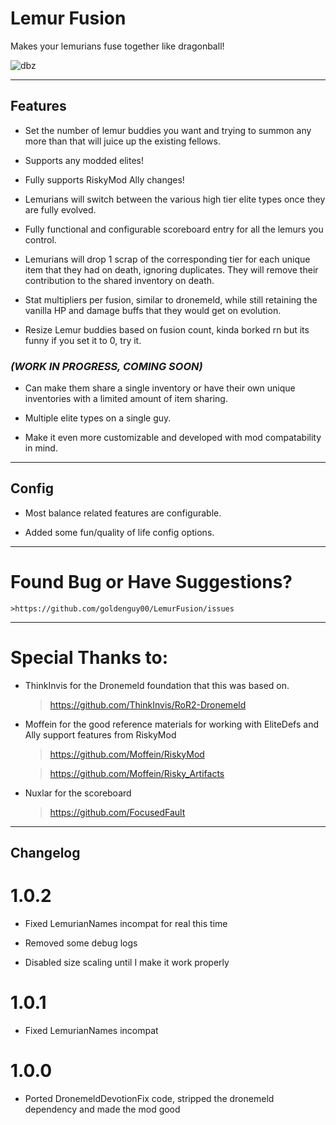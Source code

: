 # Lemur Fusion

Makes your lemurians fuse together like dragonball!

![dbz](https://static1.srcdn.com/wordpress/wp-content/uploads/2017/10/DBZ-Fusion-Goku-and-Piccolo-Featured.jpg?q=50&fit=contain&w=1140&h=&dpr=1.5)

---
## Features

- Set the number of lemur buddies you want and trying to summon any more than that will juice up the existing fellows.

- Supports any modded elites!

- Fully supports RiskyMod Ally changes!

- Lemurians will switch between the various high tier elite types once they are fully evolved.

- Fully functional and configurable scoreboard entry for all the lemurs you control. 

- Lemurians will drop 1 scrap of the corresponding tier for each unique item that they had on death, ignoring duplicates. They will remove their contribution to the shared inventory on death.

- Stat multipliers per fusion, similar to dronemeld, while still retaining the vanilla HP and damage buffs that they would get on evolution.

- Resize Lemur buddies based on fusion count, kinda borked rn but its funny if you set it to 0, try it.


### *(WORK IN PROGRESS, COMING SOON)*

- Can make them share a single inventory or have their own unique inventories with a limited amount of item sharing.

- Multiple elite types on a single guy.

- Make it even more customizable and developed with mod compatability in mind.


---
## Config

- Most balance related features are configurable.

- Added some fun/quality of life config options.


---
# Found Bug or Have Suggestions?

    >https://github.com/goldenguy00/LemurFusion/issues

---
# Special Thanks to:

- ThinkInvis for the Dronemeld foundation that this was based on.

    >https://github.com/ThinkInvis/RoR2-Dronemeld

- Moffein for the good reference materials for working with EliteDefs and Ally support features from RiskyMod

    >https://github.com/Moffein/RiskyMod
    
    >https://github.com/Moffein/Risky_Artifacts

- Nuxlar for the scoreboard
    >https://github.com/FocusedFault

---
## Changelog

# 1.0.2

- Fixed LemurianNames incompat for real this time

- Removed some debug logs

- Disabled size scaling until I make it work properly

# 1.0.1

- Fixed LemurianNames incompat

# 1.0.0

- Ported DronemeldDevotionFix code, stripped the dronemeld dependency and made the mod good